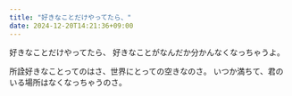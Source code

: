 ```yaml
---
title: "好きなことだけやってたら、"
date: 2024-12-20T14:21:36+09:00
---
```

好きなことだけやってたら、
好きなことがなんだか分かんなくなっちゃうよ。

所詮好きなことってのはさ、世界にとっての空きなのさ。
いつか満ちて、君のいる場所はなくなっちゃうのさ。
